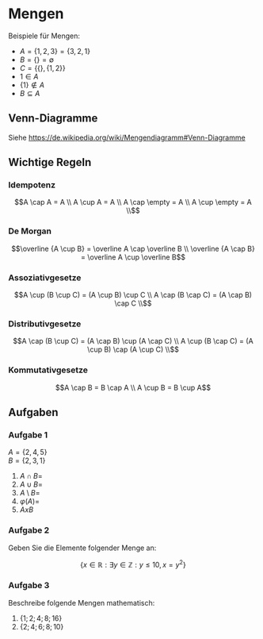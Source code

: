 # Mengen

Beispiele für Mengen:

* $`A=\{1, 2, 3\}=\{3,2,1\}`$
* $`B=\{\} = \emptyset`$
* $`C=\{\{\}, \{1, 2\}\}`$
* $`1 \in A`$
* $`\{1\} \notin A`$
* $`B \subseteq A`$

## Venn-Diagramme

Siehe https://de.wikipedia.org/wiki/Mengendiagramm#Venn-Diagramme

## Wichtige Regeln


### Idempotenz

```math
A \cap A = A \\
A \cup A = A \\
A \cap \empty = A \\
A \cup \empty = A \\
```

### De Morgan

```math
\overline {A \cup B} = \overline A \cap \overline B \\
\overline {A \cap B} = \overline A \cup \overline B
```

### Assoziativgesetze

```math
A \cup (B \cup C) = (A \cup B) \cup C \\
A \cap (B \cap C) = (A \cap B) \cap C \\
```

### Distributivgesetze

```math
A \cap (B \cup C) = (A \cap B) \cup (A \cap C) \\
A \cup (B \cap C) = (A \cup B) \cap (A \cup C) \\
```

### Kommutativgesetze

```math
A \cap B = B \cap A \\
A \cup B = B \cup A
```


## Aufgaben

### Aufgabe 1

$`A= \{2, 4, 5\}`$ <br>
$`B= \{2,3,1\}`$

   1. $`A \cap B = `$
   1. $`A \cup B = `$ 
   1. $`A\setminus B = `$
   1. $`\varphi (A) =  `$
   1. $`A x B `$ 

### Aufgabe 2
Geben Sie die Elemente folgender Menge an: 
```math
\{ x \in \mathbb{R} : \exists y \in \mathbb{Z} : y \leq 10, x= y^2 \}
```

### Aufgabe 3
Beschreibe folgende Mengen mathematisch: 
1. $`\{1; 2; 4; 8; 16\} `$ 
1. $`\{2; 4; 6; 8; 10\} `$ 
